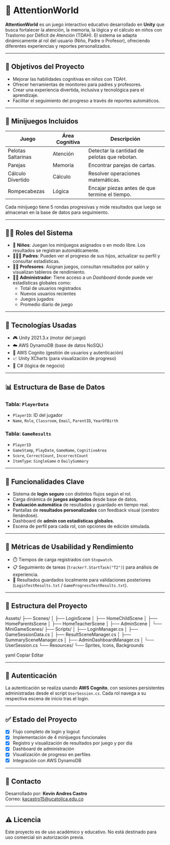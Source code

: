 # 🧠 AttentionWorld

**AttentionWorld** es un juego interactivo educativo desarrollado en **Unity** que busca fortalecer la atención, la memoria, la lógica y el cálculo en niños con Trastorno por Déficit de Atención (TDAH). El sistema se adapta dinámicamente al rol del usuario (Niño, Padre o Profesor), ofreciendo diferentes experiencias y reportes personalizados.

---

## 🎯 Objetivos del Proyecto

- Mejorar las habilidades cognitivas en niños con TDAH.
- Ofrecer herramientas de monitoreo para padres y profesores.
- Crear una experiencia divertida, inclusiva y tecnológica para el aprendizaje.
- Facilitar el seguimiento del progreso a través de reportes automáticos.

---

## 🧩 Minijuegos Incluidos

| Juego                | Área Cognitiva | Descripción                                |
|---------------------|----------------|--------------------------------------------|
| Pelotas Saltarinas  | Atención       | Detectar la cantidad de pelotas que rebotan. |
| Parejas             | Memoria        | Encontrar parejas de cartas.                |
| Cálculo Divertido   | Cálculo        | Resolver operaciones matemáticas.           |
| Rompecabezas        | Lógica         | Encajar piezas antes de que termine el tiempo. |

Cada minijuego tiene 5 rondas progresivas y mide resultados que luego se almacenan en la base de datos para seguimiento.

---

## 🧑‍🏫 Roles del Sistema

- 👶 **Niños**: Juegan los minijuegos asignados o en modo libre. Los resultados se registran automáticamente.
- 👨‍👩‍👧 **Padres**: Pueden ver el progreso de sus hijos, actualizar su perfil y consultar estadísticas.
- 👩‍🏫 **Profesores**: Asignan juegos, consultan resultados por salón y visualizan tableros de rendimiento.
- 🧑‍💼 **Administrador**: Tiene acceso a un *Dashboard* donde puede ver estadísticas globales como:
  - Total de usuarios registrados
  - Nuevos usuarios recientes
  - Juegos jugados
  - Promedio diario de juego

---

## 💾 Tecnologías Usadas

- 🎮 Unity 2021.3.x (motor del juego)
- ☁️ AWS DynamoDB (base de datos NoSQL)
- 🔐 AWS Cognito (gestión de usuarios y autenticación)
- 📈 Unity XCharts (para visualización de progreso)
- 🧠 C# (lógica de negocio)

---

## 📊 Estructura de Base de Datos

### Tabla: `PlayerData`
- `PlayerID`: ID del jugador
- `Name`, `Role`, `Classroom`, `Email`, `ParentID`, `YearOfBirth`

### Tabla: `GameResults`
- `PlayerID`
- `GameStamp`, `PlayDate`, `GameName`, `CognitiveArea`
- `Score`, `CorrectCount`, `IncorrectCount`
- `ItemType`: `SingleGame` o `DailySummary`

---

## 🧠 Funcionalidades Clave

- Sistema de **login seguro** con distintos flujos según el rol.
- Carga dinámica de **juegos asignados** desde base de datos.
- **Evaluación automática** de resultados y guardado en tiempo real.
- Pantallas de **resultados personalizados** con feedback visual (cerebro llenándose).
- Dashboard de **admin con estadísticas globales**.
- Escena de perfil para cada rol, con opciones de edición simulada.

---

## 🧪 Métricas de Usabilidad y Rendimiento

- ⏱️ Tiempos de carga registrados con `Stopwatch`.
- 📋 Seguimiento de tareas (`tracker?.StartTask("T2")`) para análisis de experiencia.
- 🧾 Resultados guardados localmente para validaciones posteriores (`LoginTestResults.txt` / `GameProgressTestResults.txt`).

---

## 📂 Estructura del Proyecto

Assets/
├── Scenes/
│ ├── LoginScene
│ ├── HomeChildScene
│ ├── HomeParentsScene
│ ├── HomeTeacherScene
│ ├── AdminScene
│ └── MiniGameScenes/
├── Scripts/
│ ├── LoginManager.cs
│ ├── GameSessionData.cs
│ ├── ResultSceneManager.cs
│ ├── SummarySceneManager.cs
│ ├── AdminDashboardManager.cs
│ └── UserSession.cs
└── Resources/
└── Sprites, Icons, Backgrounds

yaml
Copiar
Editar

---

## 🔐 Autenticación

La autenticación se realiza usando **AWS Cognito**, con sesiones persistentes administradas desde el script `UserSession.cs`. Cada rol navega a su respectiva escena de inicio tras el login.

---

## ✅ Estado del Proyecto

- [x] Flujo completo de login y logout
- [x] Implementación de 4 minijuegos funcionales
- [x] Registro y visualización de resultados por juego y por día
- [x] Dashboard de administración
- [x] Visualización de progreso en perfiles
- [x] Integración con AWS DynamoDB

---

## 📩 Contacto

Desarrollado por: **Kevin Andres Castro**  
Correo: kacastro15@ucatolica.edu.co

---

## ⚠️ Licencia

Este proyecto es de uso académico y educativo. No está destinado para uso comercial sin autorización previa.
